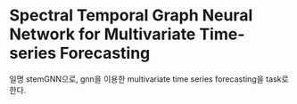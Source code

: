 # Spectral Temporal Graph Neural Network for Multivariate Time-series Forecasting  
일명 stemGNN으로, gnn을 이용한 multivariate time series forecasting을 task로 한다.  

